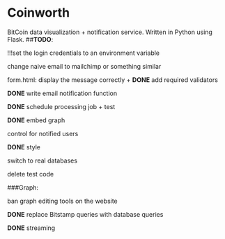 # Coinworth
BitCoin data visualization + notification service. Written in Python using Flask.
##**TODO**:

!!!set the login credentials to an environment variable

change naive email to mailchimp or something similar

form.html: display the message correctly + **DONE** add required validators

**DONE** write email notification function

**DONE** schedule processing job + test

**DONE** embed graph

control for notified users

**DONE** style 

switch to real databases

delete test code

###Graph:

ban graph editing tools on the website

**DONE** replace Bitstamp queries with database queries

**DONE** streaming




